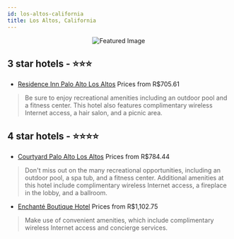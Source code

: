 ```yaml
---
id: los-altos-california
title: Los Altos, California
---
```


<center><img src="https://i.travelapi.com/hotels/1000000/900000/897200/897138/7d03e9ae_z.jpg" alt="Featured Image" /></center>


##  3 star hotels - ⭐️⭐️⭐️

-    [Residence Inn Palo Alto Los Altos](https://us.hurb.com/hotels/los-altos/residence-inn-palo-alto-los-altos-JNP-JP185781?cmp=18055) Prices from R$705.61
   > Be sure to enjoy recreational amenities including an outdoor pool and a fitness center. This hotel also features complimentary wireless Internet access, a hair salon, and a picnic area.

##  4 star hotels - ⭐️⭐️⭐️⭐️

-    [Courtyard Palo Alto Los Altos](https://us.hurb.com/hotels/los-altos/courtyard-palo-alto-los-altos-JNP-JP186787?cmp=18055) Prices from R$784.44
   > Don't miss out on the many recreational opportunities, including an outdoor pool, a spa tub, and a fitness center. Additional amenities at this hotel include complimentary wireless Internet access, a fireplace in the lobby, and a ballroom.
-    [Enchanté Boutique Hotel](https://us.hurb.com/hotels/los-altos/enchante-boutique-hotel-JNP-JP290268?cmp=18055) Prices from R$1,102.75
   > Make use of convenient amenities, which include complimentary wireless Internet access and concierge services.
